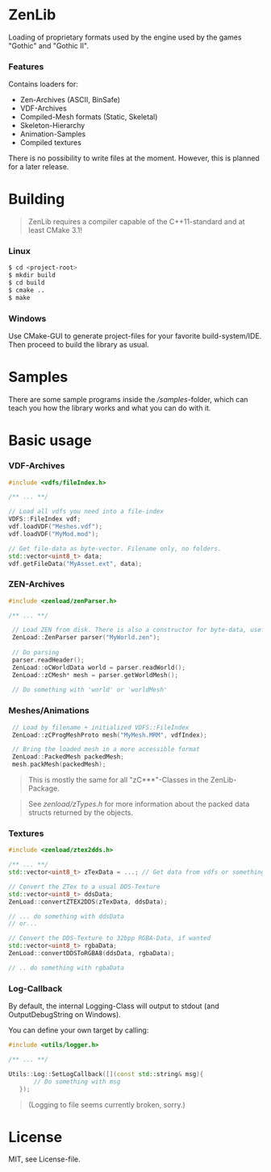 # ZenLib
Loading of proprietary formats used by the engine used by the games "Gothic" and "Gothic II".

### Features
Contains loaders for:
 - Zen-Archives (ASCII, BinSafe)
 - VDF-Archives
 - Compiled-Mesh formats (Static, Skeletal)
 - Skeleton-Hierarchy
 - Animation-Samples
 - Compiled textures

There is no possibility to write files at the moment. However, this is planned for a later release.

# Building
> ZenLib requires a compiler capable of the C++11-standard and at least CMake 3.1!

### Linux
```sh
$ cd <project-root>
$ mkdir build
$ cd build
$ cmake ..
$ make
```
### Windows
Use CMake-GUI to generate project-files for your favorite build-system/IDE. Then proceed to build the library as usual.

# Samples
There are some sample programs inside the */samples*-folder, which can teach you how the library works and what you can do with it.

# Basic usage
### VDF-Archives
```cpp
#include <vdfs/fileIndex.h>

/** ... **/

// Load all vdfs you need into a file-index
VDFS::FileIndex vdf;
vdf.loadVDF("Meshes.vdf");
vdf.loadVDF("MyMod.mod");

// Get file-data as byte-vector. Filename only, no folders.
std::vector<uint8_t> data;
vdf.getFileData("MyAsset.ext", data);
```

### ZEN-Archives
```cpp
#include <zenload/zenParser.h>

/** ... **/

 // Load ZEN from disk. There is also a constructor for byte-data, usefull if loading from a .vdf.
 ZenLoad::ZenParser parser("MyWorld.zen");
 
 // Do parsing
 parser.readHeader();
 ZenLoad::oCWorldData world = parser.readWorld();
 ZenLoad::zCMesh* mesh = parser.getWorldMesh();
 
 // Do something with 'world' or 'worldMesh'
```

### Meshes/Animations
```cpp
 // Load by filename + initialized VDFS::FileIndex
 ZenLoad::zCProgMeshProto mesh("MyMesh.MRM", vdfIndex);

 // Bring the loaded mesh in a more accessible format
 ZenLoad::PackedMesh packedMesh;
 mesh.packMesh(packedMesh);
```
> This is mostly the same for all "zC***"-Classes in the ZenLib-Package.

> See *zenload/zTypes.h* for more information about the packed data structs returned by the objects.

### Textures
```cpp
#include <zenload/ztex2dds.h>

/** ... **/
std::vector<uint8_t> zTexData = ...; // Get data from vdfs or something

// Convert the ZTex to a usual DDS-Texture
std::vector<uint8_t> ddsData;
ZenLoad::convertZTEX2DDS(zTexData, ddsData);

// ... do something with ddsData
// or...

// Convert the DDS-Texture to 32bpp RGBA-Data, if wanted
std::vector<uint8_t> rgbaData;
ZenLoad::convertDDSToRGBA8(ddsData, rgbaData);

// .. do something with rgbaData
```

### Log-Callback
By default, the internal Logging-Class will output to stdout (and OutputDebugString on Windows).

You can define your own target by calling:
```cpp
#include <utils/logger.h>

/** ... **/

Utils::Log::SetLogCallback([](const std::string& msg){
       // Do something with msg
   });
```

> (Logging to file seems currently broken, sorry.)

# License
MIT, see License-file.
